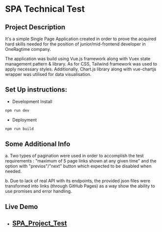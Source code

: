 # **SPA Technical Test**

## **Project Description**

It's a simple Single Page Application created in order to prove the acquired hard skills needed for the position of junior/mid-frontend developer in OneRagtime company.

The application was build using Vue.js framework along with Vuex state management pattern & library. As for CSS, Tailwind framework was used to apply necessary styles. Additionally, Chart.js library along with vue-chartjs wrapper was utilised for data visualisation.

## **Set Up instructions:**

- Development Install

```bash
npm run dev
```

- Deployment

```bash
npm run build
```

## **Some Additional Info**

a. Two types of pagination were used in order to accomplish the test requirements : "maximum of 5 page links shown at any given time" and the option with "previos"/"next" button which expected to be disabled when needed.

b. Due to lack of real API with its endpoints, the provided json files were transformed into links (through GitHub Pages) as a way show the ability to use promises and error handling.

## **Live Demo**

-  ## [SPA_Project_Test](https://lovely-paprenjak-cc98ec.netlify.app/)
